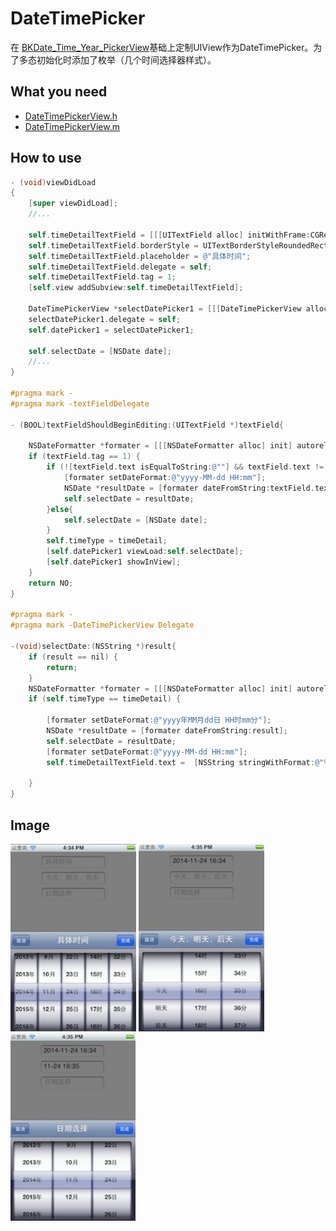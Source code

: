 DateTimePicker
===========

在 [BKDate_Time_Year_PickerView](https://github.com/bhavya-kothari/BKDate_Time_Year_PickerView)基础上定制UIView作为DateTimePicker。为了多态初始化时添加了枚举（几个时间选择器样式）。

What you need
---
* [DateTimePickerView.h](https://github.com/Ericfengshi/DateTimePicker/blob/master/DateTimePickerView.h)
* [DateTimePickerView.m](https://github.com/Ericfengshi/DateTimePicker/blob/master/DateTimePickerView.m)

How to use
---  

```objective-c
- (void)viewDidLoad
{
    [super viewDidLoad];
    //...
    
    self.timeDetailTextField = [[[UITextField alloc] initWithFrame:CGRectMake([UIScreen mainScreen].bounds.size.width/4, 10, [UIScreen mainScreen].bounds.size.width/2, 30)] autorelease];
    self.timeDetailTextField.borderStyle = UITextBorderStyleRoundedRect;
    self.timeDetailTextField.placeholder = @"具体时间";
    self.timeDetailTextField.delegate = self;
    self.timeDetailTextField.tag = 1;
    [self.view addSubview:self.timeDetailTextField];
    
    DateTimePickerView *selectDatePicker1 = [[[DateTimePickerView alloc] initWithTitle:@"具体时间" timeType:timeDetail] autorelease];
    selectDatePicker1.delegate = self;
    self.datePicker1 = selectDatePicker1;
        
    self.selectDate = [NSDate date];
    //...
}

#pragma mark -
#pragma mark -textFieldDelegate

- (BOOL)textFieldShouldBeginEditing:(UITextField *)textField{
    
    NSDateFormatter *formater = [[[NSDateFormatter alloc] init] autorelease];
    if (textField.tag == 1) {
        if (![textField.text isEqualToString:@""] && textField.text != nil) {
            [formater setDateFormat:@"yyyy-MM-dd HH:mm"];
            NSDate *resultDate = [formater dateFromString:textField.text];
            self.selectDate = resultDate;
        }else{
            self.selectDate = [NSDate date];
        }
        self.timeType = timeDetail;
        [self.datePicker1 viewLoad:self.selectDate];
        [self.datePicker1 showInView];
    }
    return NO;
}

#pragma mark -
#pragma mark -DateTimePickerView Delegate

-(void)selectDate:(NSString *)result{
    if (result == nil) {
        return;
    }
    NSDateFormatter *formater = [[[NSDateFormatter alloc] init] autorelease];
    if (self.timeType == timeDetail) {
        
        [formater setDateFormat:@"yyyy年MM月dd日 HH时mm分"];
        NSDate *resultDate = [formater dateFromString:result];
        self.selectDate = resultDate;
        [formater setDateFormat:@"yyyy-MM-dd HH:mm"];
        self.timeDetailTextField.text =  [NSString stringWithFormat:@"%@",[formater stringFromDate:self.selectDate]];
        
    }
}
```
Image
---  
<img src="result1.png" height=300>
<img src="result2.png" height=300>
<img src="result3.png" height=300>
